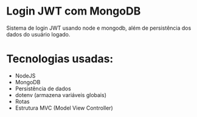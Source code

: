 # Login JWT com MongoDB
Sistema de login JWT usando node e mongodb, além de persistência dos dados do usuário logado.

# Tecnologias usadas:
- NodeJS
- MongoDB
- Persistência de dados
- dotenv (armazena variáveis globais)
- Rotas
- Estrutura MVC (Model View Controller)
